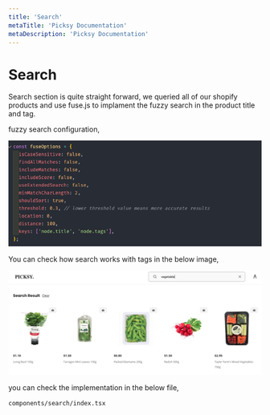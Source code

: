 ```yaml
---
title: 'Search'
metaTitle: 'Picksy Documentation'
metaDescription: 'Picksy Documentation'
---
```


# Search

Search section is quite straight forward, we queried all of our shopify products and use fuse.js to implament the fuzzy search in the product title and tag.

fuzzy search configuration,

![](./assets/fuzzy-search.png)

You can check how search works with tags in the below image,

![](./assets/search-veg.png)

you can check the implementation in the below file,

```
components/search/index.tsx
```
